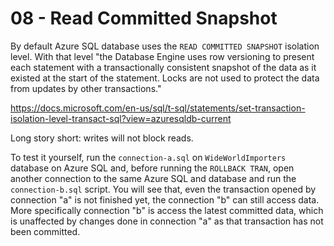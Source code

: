 # 08 - Read Committed Snapshot

By default Azure SQL database uses the `READ COMMITTED SNAPSHOT` isolation level. With that level "the Database Engine uses row versioning to present each statement with a transactionally consistent snapshot of the data as it existed at the start of the statement. Locks are not used to protect the data from updates by other transactions."

https://docs.microsoft.com/en-us/sql/t-sql/statements/set-transaction-isolation-level-transact-sql?view=azuresqldb-current

Long story short: writes will not block reads.

To test it yourself, run the `connection-a.sql` on `WideWorldImporters` database on Azure SQL and, before running the `ROLLBACK TRAN`, open another connection to the same Azure SQL and database and run the `connection-b.sql` script. You will see that, even the transaction opened by connection "a" is not finished yet, the connection "b" can still access data. More specifically connection "b" is access the latest committed data, which is unaffected by changes done in connection "a" as that transaction has not been committed.